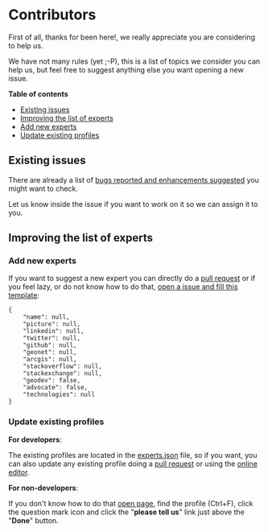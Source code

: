 # Contributors

First of all, thanks for been here!, we really appreciate you are considering to help us.

We have not many rules (yet ;-P), this is a list of topics we consider you can help us, but feel free to suggest anything else you want opening a new issue.

<!-- START doctoc generated TOC please keep comment here to allow auto update -->
<!-- DON'T EDIT THIS SECTION, INSTEAD RE-RUN doctoc TO UPDATE -->
**Table of contents**  

- [Existing issues](#existing-issues)
- [Improving the list of experts](#improving-the-list-of-experts)
- [Add new experts](#add-new-experts)
- [Update existing profiles](#update-existing-profiles)

<!-- END doctoc generated TOC please keep comment here to allow auto update -->

## Existing issues

There are already a list of [bugs reported and enhancements suggested](https://github.com/esri-es/arcgis-experts/issues) you might want to check.

Let us know inside the issue if you want to work on it so we can assign it to you.

## Improving the list of experts

### Add new experts

If you want to suggest a new expert you can directly do a [pull request](https://help.github.com/articles/about-pull-requests/) or if you feel lazy, or do not know how to do that, [open a issue and fill this template](https://github.com/esri-es/arcgis-experts/issues/new):

```
{
    "name": null,
    "picture": null,
    "linkedin": null,
    "twitter": null,
    "github": null,
    "geonet": null,
    "arcgis": null,
    "stackoverflow": null,
    "stackexchange": null,
    "geodev": false,
    "advocate": false,
    "technologies": null
}
```

### Update existing profiles

**For developers**:

The existing profiles are located in the [experts.json](https://github.com/esri-es/arcgis-experts/blob/master/experts.json) file, so if you want, you can also update any existing profile doing a [pull request](https://help.github.com/articles/about-pull-requests/) or using the [online editor](https://help.github.com/articles/editing-files-in-your-repository/).

**For non-developers**:

If you don't know how to do that [open page](https://esri-es.github.io/arcgis-experts/), find the profile (Ctrl+F), click the question mark icon and click the "**please tell us**" link just above the "**Done**" button.
